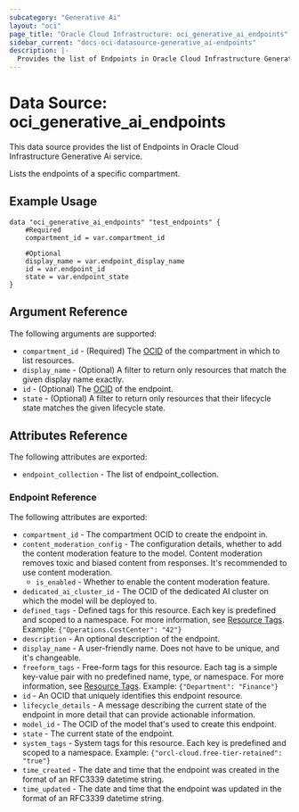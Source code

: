 ```yaml
---
subcategory: "Generative Ai"
layout: "oci"
page_title: "Oracle Cloud Infrastructure: oci_generative_ai_endpoints"
sidebar_current: "docs-oci-datasource-generative_ai-endpoints"
description: |-
  Provides the list of Endpoints in Oracle Cloud Infrastructure Generative Ai service
---
```


# Data Source: oci_generative_ai_endpoints
This data source provides the list of Endpoints in Oracle Cloud Infrastructure Generative Ai service.

Lists the endpoints of a specific compartment.

## Example Usage

```hcl
data "oci_generative_ai_endpoints" "test_endpoints" {
	#Required
	compartment_id = var.compartment_id

	#Optional
	display_name = var.endpoint_display_name
	id = var.endpoint_id
	state = var.endpoint_state
}
```

## Argument Reference

The following arguments are supported:

* `compartment_id` - (Required) The [OCID](https://docs.cloud.oracle.com/iaas/Content/General/Concepts/identifiers.htm) of the compartment in which to list resources.
* `display_name` - (Optional) A filter to return only resources that match the given display name exactly.
* `id` - (Optional) The [OCID](https://docs.cloud.oracle.com/iaas/Content/General/Concepts/identifiers.htm) of the endpoint.
* `state` - (Optional) A filter to return only resources that their lifecycle state matches the given lifecycle state.


## Attributes Reference

The following attributes are exported:

* `endpoint_collection` - The list of endpoint_collection.

### Endpoint Reference

The following attributes are exported:

* `compartment_id` - The compartment OCID to create the endpoint in.
* `content_moderation_config` - The configuration details, whether to add the content moderation feature to the model. Content moderation removes toxic and biased content from responses. It's recommended to use content moderation.
	* `is_enabled` - Whether to enable the content moderation feature.
* `dedicated_ai_cluster_id` - The OCID of the dedicated AI cluster on which the model will be deployed to.
* `defined_tags` - Defined tags for this resource. Each key is predefined and scoped to a namespace. For more information, see [Resource Tags](https://docs.cloud.oracle.com/iaas/Content/General/Concepts/resourcetags.htm).  Example: `{"Operations.CostCenter": "42"}` 
* `description` - An optional description of the endpoint.
* `display_name` - A user-friendly name. Does not have to be unique, and it's changeable.
* `freeform_tags` - Free-form tags for this resource. Each tag is a simple key-value pair with no predefined name, type, or namespace. For more information, see [Resource Tags](https://docs.cloud.oracle.com/iaas/Content/General/Concepts/resourcetags.htm).  Example: `{"Department": "Finance"}` 
* `id` - An OCID that uniquely identifies this endpoint resource.
* `lifecycle_details` - A message describing the current state of the endpoint in more detail that can provide actionable information.
* `model_id` - The OCID of the model that's used to create this endpoint.
* `state` - The current state of the endpoint.
* `system_tags` - System tags for this resource. Each key is predefined and scoped to a namespace.  Example: `{"orcl-cloud.free-tier-retained": "true"}` 
* `time_created` - The date and time that the endpoint was created in the format of an RFC3339 datetime string.
* `time_updated` - The date and time that the endpoint was updated in the format of an RFC3339 datetime string.

